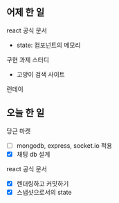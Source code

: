 ## 어제 한 일

react 공식 문서

- state: 컴포넌트의 메모리

구현 과제 스터디

- 고양이 검색 사이트

런데이

## 오늘 한 일

당근 마켓

- [ ] mongodb, express, socket.io 적용
- [x] 채팅 db 설계

react 공식 문서

- [x] 렌더링하고 커밋하기
- [x] 스냅샷으로서의 state
